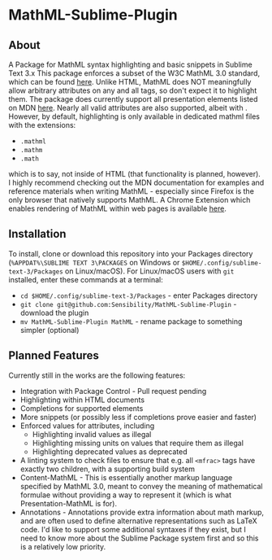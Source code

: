 # MathML-Sublime-Plugin
## About
A Package for MathML syntax highlighting and basic snippets in Sublime Text 3.x
This package enforces a subset of the W3C MathML 3.0 standard, which can be found [here](https://www.w3.org/TR/MathML3/).
Unlike HTML, MathML does NOT meaningfully allow arbitrary attributes on any and all tags, so don't expect it to highlight them. The package does currently support all presentation elements listed on MDN [here](https://developer.mozilla.org/en-US/docs/Web/MathML/Element). Nearly all valid attributes are also supported, albeit with . However, by default, highlighting is only available in dedicated mathml files with the extensions:
* `.mathml`
* `.mathm`
* `.math`

which is to say, not inside of HTML (that functionality is planned, however).
I highly recommend checking out the MDN documentation for examples and reference materials when writing MathML - especially since Firefox is the only browser that natively supports MathML. A Chrome Extension which enables rendering of MathML within web pages is available [here](https://chrome.google.com/webstore/detail/fmath-html-%2B-mathml-solut/emdjdpchbjipnjhkfljbcapgfecmnglm).

## Installation
To install, clone or download this repository into your Packages directory (`%APPDAT%\SUBLIME TEXT 3\PACKAGES` on Windows or `$HOME/.config/sublime-text-3/Packages` on Linux/macOS). For Linux/macOS users with `git` installed, enter these commands at a terminal:

* `cd $HOME/.config/sublime-text-3/Packages` - enter Packages directory
* `git clone git@github.com:Sensibility/MathML-Sublime-Plugin` - download the plugin
* `mv MathML-Sublime-Plugin MathML` - rename package to something simpler (optional)

## Planned Features

Currently still in the works are the following features:

* Integration with Package Control - Pull request pending
* Highlighting within HTML documents
* Completions for supported elements
* More snippets (or possibly less if completions prove easier and faster)
* Enforced values for attributes, including
	* Highlighting invalid values as illegal
	* Highlighting missing units on values that require them as illegal
	* Highlighting deprecated values as deprecated
* A linting system to check files to ensure that e.g. all `<mfrac>` tags have exactly two children, with a supporting build system
* Content-MathML - This is essentially another markup language specified by MathML 3.0, meant to convey the meaning of mathematical formulae without providing a way to represent it (which is what Presentation-MathML is for).
* Annotations - Annotations provide extra information about math markup, and are often used to define alternative representations such as LaTeX code. I'd like to support some additional syntaxes if they exist, but I need to know more about the Sublime Package system first and so this is a relatively low priority.
